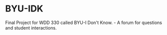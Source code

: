 # BYU-IDK
Final Project for WDD 330 called BYU-I Don't Know. - A forum for questions and student interactions.
